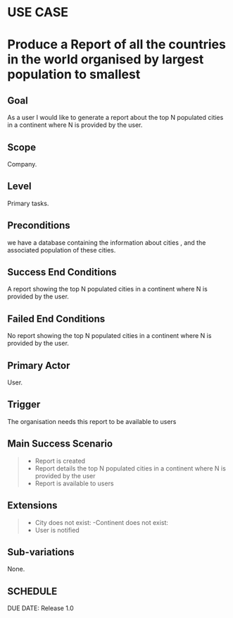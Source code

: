 # USE CASE 
# Produce a Report of all the countries in the world organised by largest population to smallest

## Goal
As a user I would like to generate a report about the top N populated cities in a continent where N is provided by the user.

## Scope
Company.

## Level
Primary tasks.

## Preconditions
we have a database containing the information about cities , and the associated population of these cities.


## Success End Conditions

A report showing the top N populated cities in a continent where N is provided by the user.

## Failed End Conditions

No report showing the top N populated cities in a continent where N is provided by the user.

## Primary Actor

User.

## Trigger
The organisation needs this report to be available to users

## Main Success Scenario

>- Report is created
>- Report details the top N populated cities in a continent where N is provided by the user
>- Report is available to users

## Extensions

>- City does not exist:
> -Continent does not exist:
>- User is notified

## Sub-variations

None.

## SCHEDULE

DUE DATE: Release 1.0